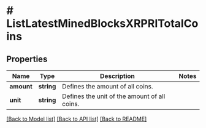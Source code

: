 # # ListLatestMinedBlocksXRPRITotalCoins

## Properties

Name | Type | Description | Notes
------------ | ------------- | ------------- | -------------
**amount** | **string** | Defines the amount of all coins. |
**unit** | **string** | Defines the unit of the amount of all coins. |

[[Back to Model list]](../../README.md#models) [[Back to API list]](../../README.md#endpoints) [[Back to README]](../../README.md)
